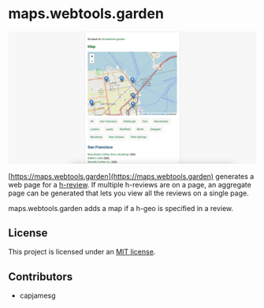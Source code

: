 # maps.webtools.garden

![maps.webtools.garden screenshot](screenshot.png)

[https://maps.webtools.garden](https://maps.webtools.garden) generates a web page for a [h-review](https://microformats.org/wiki/h-review). If multiple h-reviews are on a page, an aggregate page can be generated that lets you view all the reviews on a single page.

maps.webtools.garden adds a map if a h-geo is specified in a review.

## License

This project is licensed under an [MIT license](LICENSE).

## Contributors

- capjamesg